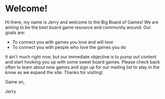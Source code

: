 # Welcome!

Hi there, my name is Jerry and welcome to the Big Board of Games! We are aiming to be the best board game resource and community around. Our goals are:
* To connect you with games you love and will love
* To connect you with people who love the games you do
<p>It ain't much right now, but our immediate objective is to pump out content and start hooking you up with some sweet board games. Please check back often to learn about new games and sign up for our mailing list to stay in the know as we expand the site. Thanks for visiting!</p>

<p>Game on,</p>
<p>Jerry</p>
